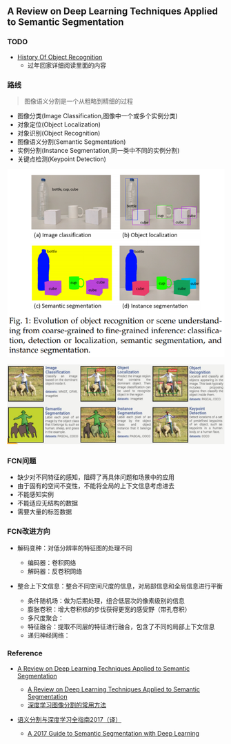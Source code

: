 ## A Review on Deep Learning Techniques Applied to Semantic Segmentation


### TODO
* [History Of Object Recognition](paper/HistoryOfObjectRecognition.pdf)
    * 过年回家详细阅读里面的内容


### 路线
> 图像语义分割是一个从粗略到精细的过程

* 图像分类(Image Classification,图像中一个或多个实例分类)
* 对象定位(Object Localization)
* 对象识别(Object Recognition)
* 图像语义分割(Semantic Segmentation)
* 实例分割(Instance Segmentation,同一类中不同的实例分割)
* 关键点检测(Keypoint Detection)

![from coarse to fine](readme/from_coarse_to_fine.png)

![history of object recognition](readme/history_of_object_recognition.jpg)


### FCN问题
* 缺少对不同特征的感知，阻碍了再具体问题和场景中的应用
* 由于固有的空间不变性，不能将全局的上下文信息考虑进去
* 不能感知实例
* 不能适应无结构的数据
* 需要大量的标签数据

### FCN改进方向
- 解码变种：对低分辨率的特征图的处理不同   
  * 编码器：卷积网络
  * 解码器：反卷积网络

- 整合上下文信息：整合不同空间尺度的信息，对局部信息和全局信息进行平衡   
  * 条件随机场：做为后期处理，组合低层次的像素级别的信息
  * 膨胀卷积：增大卷积核的步伐获得更宽的感受野（带孔卷积）
  * 多尺度聚合：
  * 特征融合：提取不同层的特征进行融合，包含了不同的局部上下文信息
  * 递归神经网络：

### Reference
* [A Review on Deep Learning Techniques Applied to Semantic Segmentation](paper/A%20Review%20on%20Deep%20Learning%20Techniques%20Applied%20to%20Semantic%20Segmentation.pdf)
    * [A Review on Deep Learning Techniques Applied to Semantic Segmentation](https://arxiv.org/pdf/1704.06857.pdf)
    * [深度学习图像分割的常用方法](http://blog.csdn.net/gqixf/article/details/78030203)

* [语义分割与深度学习全指南2017（译）](https://zhuanlan.zhihu.com/p/27806801)
    * [A 2017 Guide to Semantic Segmentation with Deep Learning](http://blog.qure.ai/notes/semantic-segmentation-deep-learning-review)

